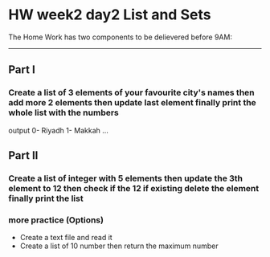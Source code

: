 # HW week2 day2 List and Sets 


The Home Work has two components to be delievered before 9AM: 

----
## Part I
### Create a list of 3 elements of your favourite city's names then add more 2 elements then update last element finally print the whole list with the numbers

output
0- Riyadh 
1- Makkah
...

## Part II
### Create a list of integer with 5 elements then update the 3th element to 12 then check if the 12 if existing delete the element finally print the list

### more practice (Options)
* Create a text file and read it
* Create a list of 10 number then return the maximum number

